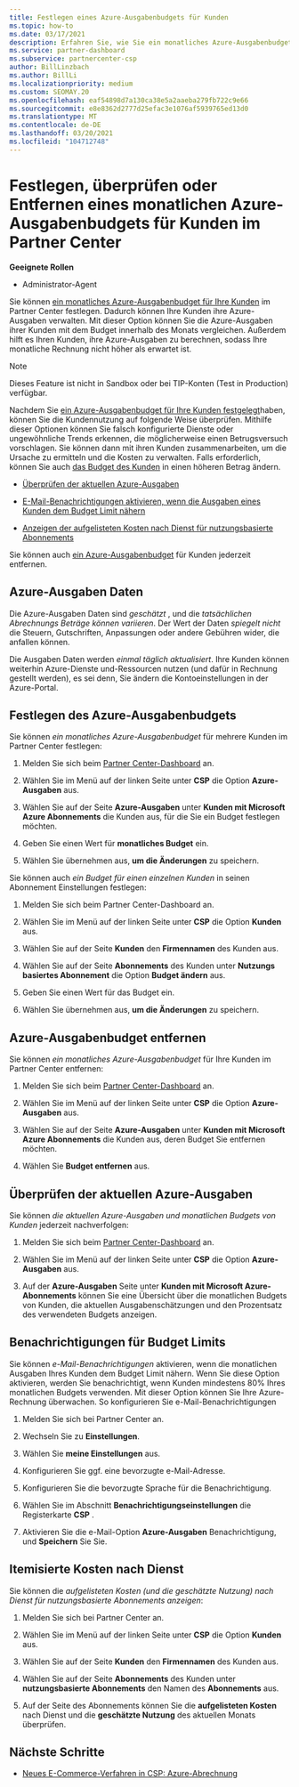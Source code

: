 ```yaml
---
title: Festlegen eines Azure-Ausgabenbudgets für Kunden
ms.topic: how-to
ms.date: 03/17/2021
description: Erfahren Sie, wie Sie ein monatliches Azure-Ausgabenbudget für Ihre Kunden einrichten oder entfernen und wie Sie Azure-Ausgaben Daten anzeigen und Budget bezogene Benachrichtigungen festlegen.
ms.service: partner-dashboard
ms.subservice: partnercenter-csp
author: BillLinzbach
ms.author: BillLi
ms.localizationpriority: medium
ms.custom: SEOMAY.20
ms.openlocfilehash: eaf54898d7a130ca38e5a2aaeba279fb722c9e66
ms.sourcegitcommit: e8e8362d2777d25efac3e1076af5939765ed13d0
ms.translationtype: MT
ms.contentlocale: de-DE
ms.lasthandoff: 03/20/2021
ms.locfileid: "104712748"
---
```

# <a name="set-check-or-remove-monthly-azure-spending-budgets-for-customers-in-partner-center"></a>Festlegen, überprüfen oder Entfernen eines monatlichen Azure-Ausgabenbudgets für Kunden im Partner Center

**Geeignete Rollen**

- Administrator-Agent

Sie können [ein monatliches Azure-Ausgabenbudget für Ihre Kunden](#set-azure-spending-budget) im Partner Center festlegen. Dadurch können Ihre Kunden ihre Azure-Ausgaben verwalten. Mit dieser Option können Sie die Azure-Ausgaben ihrer Kunden mit dem Budget innerhalb des Monats vergleichen. Außerdem hilft es Ihren Kunden, ihre Azure-Ausgaben zu berechnen, sodass Ihre monatliche Rechnung nicht höher als erwartet ist.

> [!NOTE]  
> Dieses Feature ist nicht in Sandbox oder bei TIP-Konten (Test in Production) verfügbar.

Nachdem Sie [ein Azure-Ausgabenbudget für Ihre Kunden festgelegt](#set-azure-spending-budget)haben, können Sie die Kundennutzung auf folgende Weise überprüfen. Mithilfe dieser Optionen können Sie falsch konfigurierte Dienste oder ungewöhnliche Trends erkennen, die möglicherweise einen Betrugsversuch vorschlagen. Sie können dann mit ihren Kunden zusammenarbeiten, um die Ursache zu ermitteln und die Kosten zu verwalten. Falls erforderlich, können Sie auch [das Budget des Kunden](#set-azure-spending-budget) in einen höheren Betrag ändern.

- [Überprüfen der aktuellen Azure-Ausgaben](#check-current-azure-spending)

- [E-Mail-Benachrichtigungen aktivieren, wenn die Ausgaben eines Kunden dem Budget Limit nähern](#notifications-for-budget-limits)

- [Anzeigen der aufgelisteten Kosten nach Dienst für nutzungsbasierte Abonnements](#itemized-costs-by-service)

Sie können auch [ein Azure-Ausgabenbudget](#remove-azure-spending-budget) für Kunden jederzeit entfernen.

## <a name="azure-spending-data"></a>Azure-Ausgaben Daten

Die Azure-Ausgaben Daten sind *geschätzt* , und die *tatsächlichen Abrechnungs Beträge können variieren*. Der Wert der Daten *spiegelt nicht* die Steuern, Gutschriften, Anpassungen oder andere Gebühren wider, die anfallen können.

Die Ausgaben Daten werden *einmal täglich aktualisiert*. Ihre Kunden können weiterhin Azure-Dienste und-Ressourcen nutzen (und dafür in Rechnung gestellt werden), es sei denn, Sie ändern die Kontoeinstellungen in der Azure-Portal.

## <a name="set-azure-spending-budget"></a>Festlegen des Azure-Ausgabenbudgets

Sie können *ein monatliches Azure-Ausgabenbudget* für mehrere Kunden im Partner Center festlegen:

1. Melden Sie sich beim [Partner Center-Dashboard](https://partner.microsoft.com/dashboard/) an.

2. Wählen Sie im Menü auf der linken Seite unter **CSP** die Option **Azure-Ausgaben** aus.

3. Wählen Sie auf der Seite **Azure-Ausgaben** unter **Kunden mit Microsoft Azure Abonnements** die Kunden aus, für die Sie ein Budget festlegen möchten.

4. Geben Sie einen Wert für **monatliches Budget** ein.

5. Wählen Sie übernehmen aus, **um die Änderungen** zu speichern.

Sie können auch *ein Budget für einen einzelnen Kunden* in seinen Abonnement Einstellungen festlegen:

1. Melden Sie sich beim Partner Center-Dashboard an.

2. Wählen Sie im Menü auf der linken Seite unter **CSP** die Option **Kunden** aus.

3. Wählen Sie auf der Seite **Kunden** den **Firmennamen** des Kunden aus.

4. Wählen Sie auf der Seite **Abonnements** des Kunden unter **Nutzungs basiertes Abonnement** die Option **Budget ändern** aus.

5. Geben Sie einen Wert für das Budget ein.

6. Wählen Sie übernehmen aus, **um die Änderungen** zu speichern.

## <a name="remove-azure-spending-budget"></a>Azure-Ausgabenbudget entfernen

Sie können *ein monatliches Azure-Ausgabenbudget* für Ihre Kunden im Partner Center entfernen:

1. Melden Sie sich beim [Partner Center-Dashboard](https://partner.microsoft.com/dashboard/) an.

2. Wählen Sie im Menü auf der linken Seite unter **CSP** die Option **Azure-Ausgaben** aus.

3. Wählen Sie auf der Seite **Azure-Ausgaben** unter **Kunden mit Microsoft Azure Abonnements** die Kunden aus, deren Budget Sie entfernen möchten.

4. Wählen Sie **Budget entfernen** aus.

## <a name="check-current-azure-spending"></a>Überprüfen der aktuellen Azure-Ausgaben

Sie können *die aktuellen Azure-Ausgaben und monatlichen Budgets von Kunden* jederzeit nachverfolgen:

1. Melden Sie sich beim [Partner Center-Dashboard](https://partner.microsoft.com/dashboard/) an.

2. Wählen Sie im Menü auf der linken Seite unter **CSP** die Option **Azure-Ausgaben** aus.

3. Auf der **Azure-Ausgaben** Seite unter **Kunden mit Microsoft Azure-Abonnements** können Sie eine Übersicht über die monatlichen Budgets von Kunden, die aktuellen Ausgabenschätzungen und den Prozentsatz des verwendeten Budgets anzeigen.

## <a name="notifications-for-budget-limits"></a>Benachrichtigungen für Budget Limits

Sie können *e-Mail-Benachrichtigungen* aktivieren, wenn die monatlichen Ausgaben Ihres Kunden dem Budget Limit nähern. Wenn Sie diese Option aktivieren, werden Sie benachrichtigt, wenn Kunden mindestens 80% Ihres monatlichen Budgets verwenden. Mit dieser Option können Sie Ihre Azure-Rechnung überwachen. So konfigurieren Sie e-Mail-Benachrichtigungen

1. Melden Sie sich bei Partner Center an.

2. Wechseln Sie zu **Einstellungen**.

3. Wählen Sie **meine Einstellungen** aus.

4. Konfigurieren Sie ggf. eine bevorzugte e-Mail-Adresse.

5. Konfigurieren Sie die bevorzugte Sprache für die Benachrichtigung.

6. Wählen Sie im Abschnitt **Benachrichtigungseinstellungen** die Registerkarte **CSP** .

7. Aktivieren Sie die e-Mail-Option **Azure-Ausgaben** Benachrichtigung, und **Speichern** Sie Sie.


## <a name="itemized-costs-by-service"></a>Itemisierte Kosten nach Dienst

Sie können die *aufgelisteten Kosten (und die geschätzte Nutzung) nach Dienst für nutzungsbasierte Abonnements anzeigen*:

1. Melden Sie sich bei Partner Center an.

2. Wählen Sie im Menü auf der linken Seite unter **CSP** die Option **Kunden** aus.

3. Wählen Sie auf der Seite **Kunden** den **Firmennamen** des Kunden aus.

4. Wählen Sie auf der Seite **Abonnements** des Kunden unter **nutzungsbasierte Abonnements** den Namen des **Abonnements** aus.

5. Auf der Seite des Abonnements können Sie die **aufgelisteten Kosten** nach Dienst und die **geschätzte Nutzung** des aktuellen Monats überprüfen.


## <a name="next-steps"></a>Nächste Schritte

- [Neues E-Commerce-Verfahren in CSP: Azure-Abrechnung](azure-plan-billing.md)
